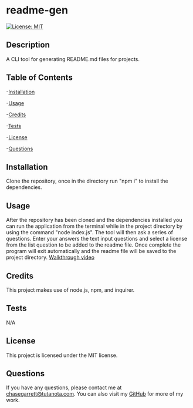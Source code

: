 # readme-gen
  [![License: MIT](https://img.shields.io/badge/License-MIT-yellow.svg)](https://opensource.org/licenses/MIT)
  ## Description
  A CLI tool for generating README.md files for projects.
  ## Table of Contents
  -[Installation](#installation)

  -[Usage](#usage)

  -[Credits](#credits)

  -[Tests](#tests)

  -[License](#license)

  -[Questions](#questions)
  
  ## Installation
  Clone the repository, once in the directory run "npm i" to install the dependencies.
  ## Usage
  After the repository has been cloned and the dependencies installed you can run the application from the terminal while in the project directory by using the command "node index.js". The tool will then ask a series of questions. Enter  your answers the text input questions and select a license from the list question to be added to the readme file. Once complete the program will exit automatically and the readme file will be saved to the project directory.
 [Walkthrough video](https://drive.google.com/file/d/11l_UPXF5zB9YzXv-5u40V-IfVFVM4cVY/view?usp=sharing)
  ## Credits
  This project makes use of node.js, npm, and inquirer.
  ## Tests
  N/A
  ## License
  This project is licensed under the MIT license.
  ## Questions
  If you have any questions, please contact me at chasegarrett@tutanota.com. You can also visit my [GitHub](https://github.com/Chase-Garrett) for more of my work.
